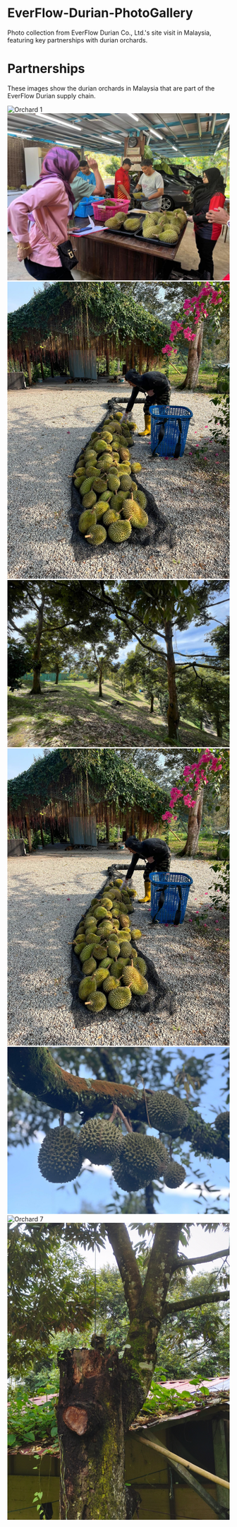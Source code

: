 # EverFlow-Durian-PhotoGallery
Photo collection from EverFlow Durian Co., Ltd.'s site visit in Malaysia, featuring key partnerships with durian orchards.

# Partnerships
These images show the durian orchards in Malaysia that are part of the EverFlow Durian supply chain.

![Orchard 1](https://github.com/AnmengHao/EverFlow-Durian-PhotoGallery/blob/41cff7bca8ae2d43b1dc88a383c77e453cd2aedb/Durian.jpg)
![Orchard 2](https://github.com/AnmengHao/EverFlow-Durian-PhotoGallery/blob/a76c666c0f95182dcffba1862d705d2c2de001a0/Durian3.jpg)
![Orchard 3](https://github.com/AnmengHao/EverFlow-Durian-PhotoGallery/blob/72cc342e506005fd3b4a0eee726cf28fd8cf7f15/Durian7.jpg)
![Orchard 4](https://github.com/AnmengHao/EverFlow-Durian-PhotoGallery/blob/a76c666c0f95182dcffba1862d705d2c2de001a0/Durian4.jpg)
![Orchard 5](https://github.com/AnmengHao/EverFlow-Durian-PhotoGallery/blob/85c4933b92a0bf0363e0e61d590809d759d11df7/Durian7.jpg)
![Orchard 6](https://github.com/AnmengHao/EverFlow-Durian-PhotoGallery/blob/fac8bb287296e74ae6cb5fb85ddc2b11a09e6137/Durian5.jpg)
![Orchard 7](https://github.com/AnmengHao/EverFlow-Durian-PhotoGallery/blob/6eb6f6f5d3b68b0e8ea34460b7e87470c750f73b/Durian6.jpg)
![Orchard 8](https://github.com/AnmengHao/EverFlow-Durian-PhotoGallery/blob/e836f0499115c27f21139f8f036bc562c1aa3322/Durian1.jpg)
